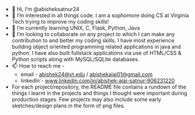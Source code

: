 - 👋 Hi, I’m @abisheksatnur24
- 👀 I’m interested in all things code. I am a sophomore doing CS at Virginia Tech trying to improve my coding skills!
- 🌱 I’m currently learning UNIX, C, Flask, Python, Java
- 💞️ I’m looking to collaborate on any project to which I can make any contribution to and better my coding skills. I have most experience building object oriented programming related applications in java and python. I have also built fullstack applications via use of HTML/CSS & Python scripts along with MySQL/SQLite databases. 
- 📫 How to reach me - 
  * email - abishek24@vt.edu / abishekajai01@gmail.com
  * linkedIn - www.linkedin.com/in/abishek-ajai-satnur-906231220
- For each project/repository, the README file contains a rundown of the things I learnt in the projects and things I thought were important during production stages. Few projects may also include some early sketches/design plans in the form of png files.  

<!---
abisheksatnur24/abisheksatnur24 is a ✨ special ✨ repository because its `README.md` (this file) appears on your GitHub profile.
You can click the Preview link to take a look at your changes.
--->
